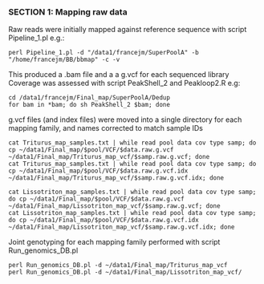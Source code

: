 
### SECTION 1: Mapping raw data ###
  

Raw reads were initially mapped against reference sequence with script Pipeline_1.pl e.g.:  

``` perl Pipeline_1.pl -d "/data1/francejm/SuperPoolA" -b "/home/francejm/BB/bbmap" -c -v ```

This produced a .bam file and a a g.vcf for each sequenced library
Coverage was assessed with script PeakShell_2 and Peakloop2.R e.g:

```
cd /data1/francejm/Final_map/SuperPoolA/Dedup
for bam in *bam; do sh PeakShell_2 $bam; done
```

g.vcf files (and index files) were moved into a single directory for each mapping family, and names corrected to match sample IDs  

```
cat Triturus_map_samples.txt | while read pool data cov type samp; do cp ~/data1/Final_map/$pool/VCF/$data.raw.g.vcf ~/data1/Final_map/Triturus_map_vcf/$samp.raw.g.vcf; done
cat Triturus_map_samples.txt | while read pool data cov type samp; do cp ~/data1/Final_map/$pool/VCF/$data.raw.g.vcf.idx ~/data1/Final_map/Triturus_map_vcf/$samp.raw.g.vcf.idx; done

cat Lissotriton_map_samples.txt | while read pool data cov type samp; do cp ~/data1/Final_map/$pool/VCF/$data.raw.g.vcf ~/data1/Final_map/Lissotriton_map_vcf/$samp.raw.g.vcf; done
cat Lissotriton_map_samples.txt | while read pool data cov type samp; do cp ~/data1/Final_map/$pool/VCF/$data.raw.g.vcf.idx ~/data1/Final_map/Lissotriton_map_vcf/$samp.raw.g.vcf.idx; done
```
 Joint genotyping for each mapping family performed with script Run_genomics_DB.pl   

```
perl Run_genomics_DB.pl -d ~/data1/Final_map/Triturus_map_vcf 
perl Run_genomics_DB.pl -d ~/data1/Final_map/Lissotriton_map_vcf/ 
```